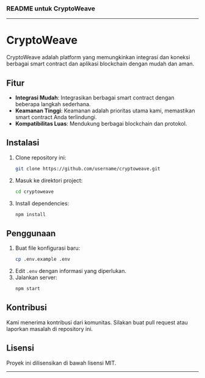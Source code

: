 ### README untuk CryptoWeave

---

# CryptoWeave

CryptoWeave adalah platform yang memungkinkan integrasi dan koneksi berbagai smart contract dan aplikasi blockchain dengan mudah dan aman.

## Fitur

- **Integrasi Mudah**: Integrasikan berbagai smart contract dengan beberapa langkah sederhana.
- **Keamanan Tinggi**: Keamanan adalah prioritas utama kami, memastikan smart contract Anda terlindungi.
- **Kompatibilitas Luas**: Mendukung berbagai blockchain dan protokol.

## Instalasi

1. Clone repository ini:
    ```bash
    git clone https://github.com/username/cryptoweave.git
    ```
2. Masuk ke direktori project:
    ```bash
    cd cryptoweave
    ```
3. Install dependencies:
    ```bash
    npm install
    ```

## Penggunaan

1. Buat file konfigurasi baru:
    ```bash
    cp .env.example .env
    ```
2. Edit `.env` dengan informasi yang diperlukan.
3. Jalankan server:
    ```bash
    npm start
    ```

## Kontribusi

Kami menerima kontribusi dari komunitas. Silakan buat pull request atau laporkan masalah di repository ini.

## Lisensi

Proyek ini dilisensikan di bawah lisensi MIT.

---
